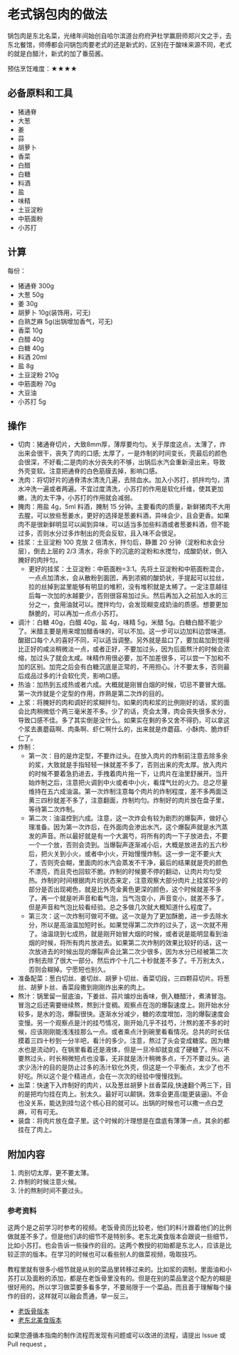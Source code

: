 # 老式锅包肉的做法

锅包肉是东北名菜，光绪年间始创自哈尔滨道台府府尹杜学赢厨师郑兴文之手，去东北餐馆，师傅都会问锅包肉要老式的还是新式的，区别在于酸味来源不同，老式的就是白醋汁，新式的加了番茄酱。

预估烹饪难度：★★★★

## 必备原料和工具

- 猪通脊
- 大葱
- 姜
- 蒜
- 胡萝卜
- 香菜
- 白醋
- 白糖
- 料酒
- 盐
- 味精
- 土豆淀粉
- 中筋面粉
- 小苏打

## 计算

每份：

- 猪通脊 300g
- 大葱 50g
- 姜 30g
- 胡萝卜 10g(装饰用，可无)
- 白熟芝麻 5g(出锅增加香气，可无)
- 香菜 10g
- 白醋 40g
- 白糖 40g
- 料酒 20ml
- 盐 8g
- 土豆淀粉 210g
- 中筋面粉 70g
- 大豆油
- 小苏打 5g

## 操作

- 切肉：猪通脊切片，大致8mm厚，薄厚要均匀。关于厚度这点，太薄了，炸出来会很干，丧失了肉的口感; 太厚了，一是炸制的时间变长，壳最后的颜色会很深，不好看;二是肉的水分丧失的不够，出锅后水汽会重新浸出来，导致外壳变软。注意把通脊的白色筋膜去掉，影响口感。
- 洗肉：将切好片的通脊清水清洗几遍，去除血水。加入小苏打，抓拌均匀，清水冲洗一遍或者两遍。不宜过度清洗，小苏打的作用是软化纤维，使其更加嫩，洗的太干净，小苏打的作用就会减弱。
- 腌肉：用盐 4g，5ml 料酒，腌制 15 分钟。主要看肉的质量，新鲜猪肉不大用去腥，可以放些葱姜水，更好的选择是葱姜料酒，异味会少，且会更香。如果肉不是很新鲜明显可以闻到异味，可以适当多加些料酒或者葱姜料酒，但不能过多，否则水分过多炸制出的壳会反软，且入味不会很足。
- 挂浆：土豆淀粉 100 克放 2 倍清水，拌匀后，静置 20 分钟（淀粉和水会分层），倒去上层的 2/3 清水，将余下的沉底的淀粉和水搅匀，成酸奶状，倒入腌好的肉拌匀。
  - 更好的挂浆：土豆淀粉：中筋面粉=3:1。先将土豆淀粉和中筋面粉混合，一点点加清水，会从散粉到面团，再到浓稠的酸奶状，手提起可以拉丝，拉的丝掉到盆里能够有明显的堆积，没有堆积就是太稀了。一定注意越往后每一次加的水越要少，否则很容易加过头。然后再加入之前加入水的三分之一，食用油就可以。搅拌均匀，会发现糊变成奶油的质感。想要更加酥脆的，可以再加一点点小苏打。
- 调汁：白糖 40g，白醋 40g，盐 4g，味精 5g，米醋 5g。白糖白醋不能少了。米醋主要是用来增加醋香味的，可以不加。这一步可以边加料边尝味道。酸甜口每个人的喜好不同，可以适当调整。另外就是盐口了，要加盐加到觉得比正好的咸淡稍微淡一点，或者正好，不要加过头，因为后面熬汁的时候会浓缩，加过头了就会太咸。味精作用很必要，加不加差很多，可以尝一下加和不加的区别。加完之后会有白糖沉底是正常的，不用担心。汁不要太多，否则最后成品过多的汁会软化壳，影响口感。
- 热油：加热到五成热或者六成。大概就是刚冒白烟的时候，切忌不要冒大烟。第一次炸就是个定型的作用，炸熟是第二次炸的目的。
- 上浆：将腌好的肉和调好的浆糊拌匀。如果的肉和浆的比例刚好的话，浆的面会比肉稍微低个两三毫米差不多。少了的话，壳会太薄，肉会丧失很多水分，导致口感不佳。多了其实倒是没什么。如果实在剩的多又舍不得扔，可以拿这个浆去裹蘑菇啊、肉条啊、虾仁啊什么的，出来就是炸蘑菇、小酥肉、脆炸虾仁了。
- 炸制：
  - 第一次：目的是炸定型，不要炸过头。在放入肉片的炸制前注意去除多余的浆，大致就是手指轻轻一抹就差不多了，否则出来的壳太厚。放入肉片的时候不要着急扔进去，手拽着肉片拖一下，让肉片在油里舒展开。当开始炸制之后，注意把火调到中火或者中小火，看煤气灶的火力。总之尽量维持在五六成油温。第一次炸制注意每个肉片的炸制程度，差不多两面泛黄三四秒就差不多了，注意翻面，炸制均匀。炸制好的肉片放在盘子里，等待第二次炸制。
  - 第二次：油温控到六成。注意，这一次炸会有较为剧烈的爆裂声，做好心理准备。因为第一次炸后，在外面肉会渗出水汽，这个爆裂声就是水汽蒸发的声音。所以最好就是有一个大漏芍，将所有的肉一下子放进去，不要一个一个放，否则会烫到。当爆裂声逐渐减小后，大概是放进去的五六秒后，把火关到小火，或者中小火，开始慢慢炸制。这一步一定不要火大了，否则壳会糊，里面肉的水汽会蒸发不干净，最后的结果就是壳的颜色不漂亮，而且壳也回软不脆。炸制的时候要不停的翻动，让肉片均匀受热。炸制的时间根据肉片的状态来定，注意观察大部分肉片上挂浆较少的部分是否出现褐色，就是比外壳金黄色更深的颜色，这个时候就差不多了。再一个就是听声音和看气泡，当气泡变小，声音变小，就差不多了。但是声音和气泡比较看经验。总之多做几次就大概知道什么程度了。
  - 第三次：这一次炸制可做可不做。这一次是为了更加酥脆，进一步去除水分，所以是高油温加短时长。如果觉得第二次炸的过头了，这一次就不用了。油温烧到七成热，就是刚开始冒大烟的时候，或者说是能明显看到油烟的时候，将所有肉片放进去。如果第二次炸制的效果比较好的话，这一次放进去的时候出现的爆裂声会比第二次少很多，因为水分已经被第二次炸制去除了很大一部分。然后炸个十几二十秒就差不多了。千万别太久，否则会糊掉。宁愿短也别久。
- 准备配菜：葱白切丝、姜切丝、胡萝卜切丝、香菜切段，三四颗蒜切片。将葱丝、胡萝卜丝、香菜段撒到刚刚炸出来的肉上。
- 熬汁：锅里留一层底油，下姜丝、蒜片煸炒出香味，倒入糖醋汁，煮沸冒泡。冒泡之后还需要继续熬，熬到汁变稠。观察点在泡的爆裂速度上。刚开始水分较多，是水的泡，爆裂很快。逐渐水分减少，糖的浓度增加，泡的爆裂速度会变慢。另一个观察点是汁的挂芍情况，刚开始几乎不挂芍，汁熬的差不多的时候，应该刚刚能浅浅挂那么一点。或者乘点汁到碗里看看情况。总共的时长估摸着三四十秒到一分半吧，看汁的多少。注意，熬过了头会变成糖浆。因为糖水也是流动的，在锅里看着还是液体，但是一旦冷却就变成了硬糖了。所以不要熬过头，时长稍微短点也没事，无非就是汤汁稍微多点，千万不要过头。追求少汤汁的目的是防止过多的汤汁软化外壳，但这是一个平衡点，太少了也不好吃。所以这个是个精进点，会在一次次的经验中慢慢找到。
- 出菜：快速下入炸制好的肉片，以及葱丝胡萝卜丝香菜段,快速翻个两三下，目的是把均匀挂在肉上。别太久。最好可以颠锅，效率会更高(能更装逼)。不会也没关系，能达到挂匀这个核心目的就可以。出锅的时候也可以撒一点白芝麻，可有可无。
- 装盘：将肉片放在盘子里。这个时候的汁理想是在盘底有薄薄一点，其余的都挂在了肉上。

## 附加内容

1. 肉别切太厚，更不要太薄。
2. 炸制的时候注意火候。
3. 汁的熬制时间不要过头。

### 参考资料

这两个是之前学习时参考的视频。老饭骨资历比较老，他们的料汁跟着他们的比例做就差不多了。但是他们讲的细节不是特别多。老东北美食版本会跟说一些细节，比如小苏打。也会告诉一些操作的目的。这两个教授的初始都是东北人，应该是比较正宗的版本。在学习的时候也可以看些别人的做菜视频，吸取技巧。

教程里就有很多小细节就是从别的菜品里转移过来的。比如浆的调制，里面油和小苏打以及面粉的添加，都是在老饭骨里没有的。但是在别的菜品里这个配方的糊是很好用的。所以学习做菜要多看多学，不要局限于一个菜品，而且善于理解每个操作的目的，这样就可以融会贯通，举一反三。

- [老饭骨版本](https://www.bilibili.com/video/BV19F411b7ME)
- [老东北美食版本](https://www.bilibili.com/video/BV1wa4y1C7Cd)

如果您遵循本指南的制作流程而发现有问题或可以改进的流程，请提出 Issue 或 Pull request 。
